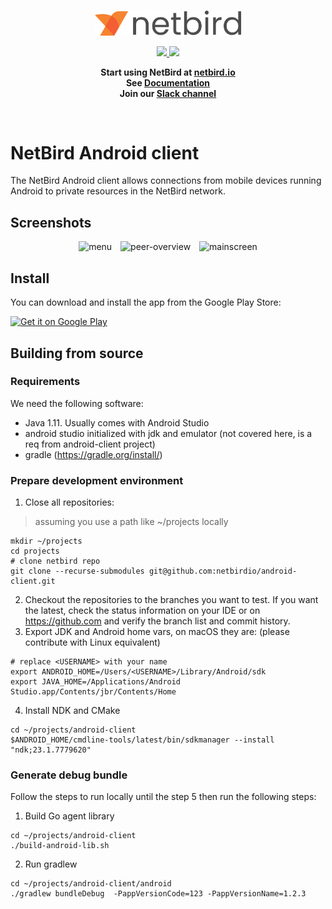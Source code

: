 <br/>
<div align="center">
<p align="center">
  <img width="234" src="https://raw.githubusercontent.com/netbirdio/netbird/main/docs/media/logo-full.png"/>
</p>
  <p>
     <a href="https://github.com/netbirdio/netbird/blob/main/LICENSE">
       <img height="20" src="https://www.gnu.org/graphics/gplv3-88x31.png" />
     </a>
    <a href="https://join.slack.com/t/netbirdio/shared_invite/zt-vrahf41g-ik1v7fV8du6t0RwxSrJ96A">
        <img src="https://img.shields.io/badge/slack-@netbird-red.svg?logo=slack"/>
     </a>    
  </p>
</div>


<p align="center">
<strong>
  Start using NetBird at <a href="https://netbird.io/pricing">netbird.io</a>
  <br/>
  See <a href="https://netbird.io/docs/">Documentation</a>
  <br/>
   Join our <a href="https://join.slack.com/t/netbirdio/shared_invite/zt-vrahf41g-ik1v7fV8du6t0RwxSrJ96A">Slack channel</a>
  <br/>

</strong>
</p>

<br>

# NetBird Android client

The NetBird Android client allows connections from mobile devices running Android to private resources in the NetBird network.

## Screenshots

<p align="center">
  <img src="https://github.com/netbirdio/android-client/assets/7756831/31fea824-9604-4e6a-a6ed-78cb526b6066" alt="menu" width="250" style="margin-right: 10px;"/>
  <img src="https://github.com/netbirdio/android-client/assets/7756831/97b3bf1b-6e70-4f25-b5ab-e62b3337f10d" alt="peer-overview" width="250" style="margin-right: 10px;"/>
  <img src="https://github.com/netbirdio/android-client/assets/7756831/d3ce7c74-aa1e-4be0-ba0c-4761432171e4" alt="mainscreen" width="250"/>
</p>

## Install
You can download and install the app from the Google Play Store:

[<img src="https://play.google.com/intl/en_us/badges/images/generic/en-play-badge.png" alt="Get it on Google Play" height="80">](https://play.google.com/store/apps/details?id=io.netbird.client)


## Building from source
### Requirements
We need the following software:
* Java 1.11. Usually comes with Android Studio
* android studio initialized with jdk and emulator (not covered here, is a req from android-client project)
* gradle (https://gradle.org/install/)

### Prepare development environment
1. Close all repositories:
> assuming you use a path like ~/projects locally
```shell
mkdir ~/projects
cd projects
# clone netbird repo
git clone --recurse-submodules git@github.com:netbirdio/android-client.git
```
2. Checkout the repositories to the branches you want to test. If you want the latest, check the status information on your IDE or on https://github.com and verify the branch list and commit history.
3. Export JDK and Android home vars, on macOS they are: (please contribute with Linux equivalent)
```shell
# replace <USERNAME> with your name
export ANDROID_HOME=/Users/<USERNAME>/Library/Android/sdk
export JAVA_HOME=/Applications/Android Studio.app/Contents/jbr/Contents/Home
```
4. Install NDK and CMake
```shell
cd ~/projects/android-client
$ANDROID_HOME/cmdline-tools/latest/bin/sdkmanager --install "ndk;23.1.7779620"
```
### Generate debug bundle
Follow the steps to run locally until the step 5 then run the following steps:
1. Build Go agent library
```shell
cd ~/projects/android-client
./build-android-lib.sh
```
2. Run gradlew
```shell
cd ~/projects/android-client/android
./gradlew bundleDebug  -PappVersionCode=123 -PappVersionName=1.2.3
```
